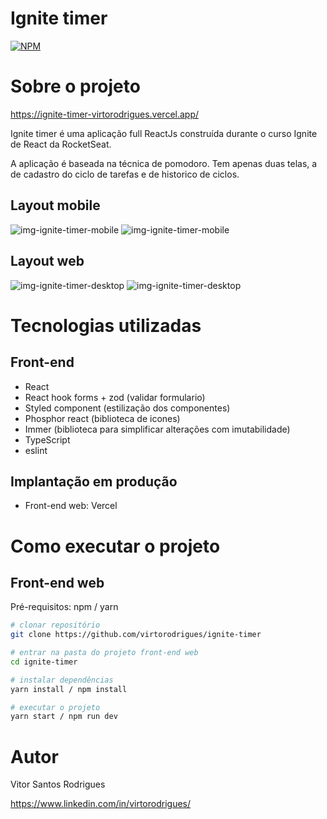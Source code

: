 # Ignite timer
[![NPM](https://img.shields.io/npm/l/react)](https://github.com/virtorodrigues/ignite-timer/blob/master/LICENSE) 

# Sobre o projeto

https://ignite-timer-virtorodrigues.vercel.app/

Ignite timer é uma aplicação full ReactJs construída durante o curso Ignite de React da RocketSeat.

A aplicação é baseada na técnica de pomodoro. Tem apenas duas telas, a de cadastro do ciclo de tarefas e de historico de ciclos.

## Layout mobile
![img-ignite-timer-mobile](https://user-images.githubusercontent.com/40903144/236350602-1dea0a51-fc5c-48d9-8617-331493845c5b.png)
![img-ignite-timer-mobile](https://user-images.githubusercontent.com/40903144/236350771-a1a15ac6-e2e8-48fb-ba89-c773ef8f9cd9.png)

## Layout web
![img-ignite-timer-desktop](https://user-images.githubusercontent.com/40903144/236350263-b60fecf0-018e-4343-b086-bc748ecd68ca.png)
![img-ignite-timer-desktop](https://user-images.githubusercontent.com/40903144/236350446-6cb38284-b6a7-4cfb-b938-a951a6ea514a.png)

# Tecnologias utilizadas
## Front-end
- React
- React hook forms + zod (validar formulario)
- Styled component (estilização dos componentes)
- Phosphor react (biblioteca de icones)
- Immer (biblioteca para simplificar alterações com imutabilidade) 
- TypeScript
- eslint

## Implantação em produção
- Front-end web: Vercel

# Como executar o projeto

## Front-end web
Pré-requisitos: npm / yarn

```bash
# clonar repositório
git clone https://github.com/virtorodrigues/ignite-timer

# entrar na pasta do projeto front-end web
cd ignite-timer

# instalar dependências
yarn install / npm install

# executar o projeto
yarn start / npm run dev
```

# Autor

Vitor Santos Rodrigues

https://www.linkedin.com/in/virtorodrigues/
